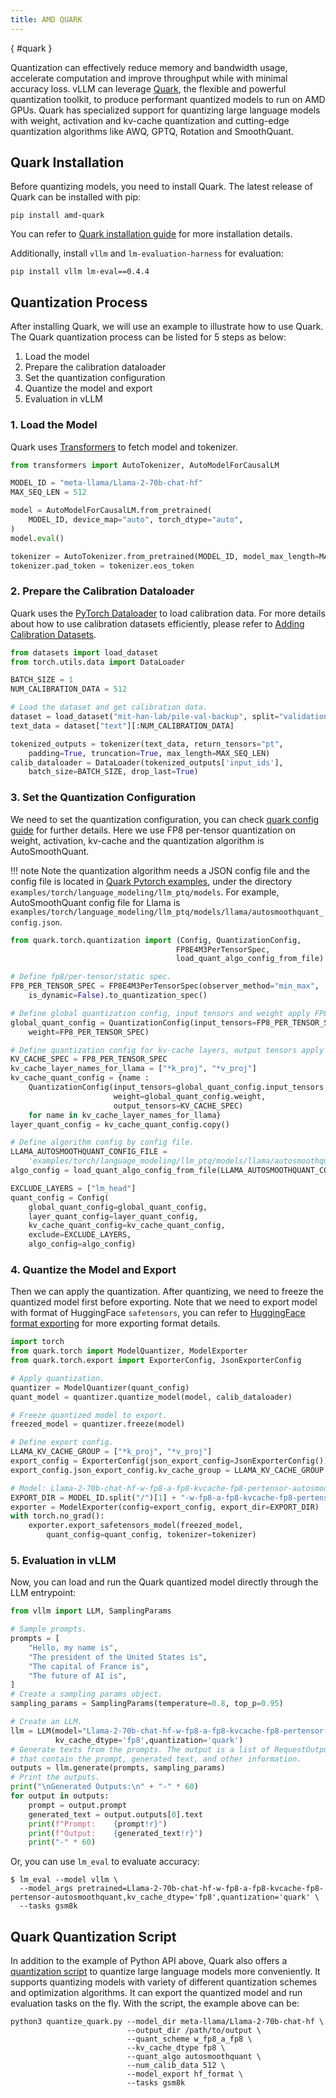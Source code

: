```yaml
---
title: AMD QUARK
---
```

[](){ #quark }

Quantization can effectively reduce memory and bandwidth usage, accelerate computation and improve
throughput while with minimal accuracy loss. vLLM can leverage [Quark](https://quark.docs.amd.com/latest/),
the flexible and powerful quantization toolkit, to produce performant quantized models to run on AMD GPUs. Quark has specialized support for quantizing large language models with weight,
activation and kv-cache quantization and cutting-edge quantization algorithms like
AWQ, GPTQ, Rotation and SmoothQuant.

## Quark Installation

Before quantizing models, you need to install Quark. The latest release of Quark can be installed with pip:

```console
pip install amd-quark
```

You can refer to [Quark installation guide](https://quark.docs.amd.com/latest/install.html)
for more installation details.

Additionally, install `vllm` and `lm-evaluation-harness` for evaluation:

```console
pip install vllm lm-eval==0.4.4
```

## Quantization Process

After installing Quark, we will use an example to illustrate how to use Quark.  
The Quark quantization process can be listed for 5 steps as below:

1. Load the model
2. Prepare the calibration dataloader
3. Set the quantization configuration
4. Quantize the model and export
5. Evaluation in vLLM

### 1. Load the Model

Quark uses [Transformers](https://huggingface.co/docs/transformers/en/index)
to fetch model and tokenizer.

```python
from transformers import AutoTokenizer, AutoModelForCausalLM

MODEL_ID = "meta-llama/Llama-2-70b-chat-hf"
MAX_SEQ_LEN = 512

model = AutoModelForCausalLM.from_pretrained(
    MODEL_ID, device_map="auto", torch_dtype="auto",
)
model.eval()

tokenizer = AutoTokenizer.from_pretrained(MODEL_ID, model_max_length=MAX_SEQ_LEN)
tokenizer.pad_token = tokenizer.eos_token
```

### 2. Prepare the Calibration Dataloader

Quark uses the [PyTorch Dataloader](https://pytorch.org/tutorials/beginner/basics/data_tutorial.html)
to load calibration data. For more details about how to use calibration datasets efficiently, please refer
to [Adding Calibration Datasets](https://quark.docs.amd.com/latest/pytorch/calibration_datasets.html).

```python
from datasets import load_dataset
from torch.utils.data import DataLoader

BATCH_SIZE = 1
NUM_CALIBRATION_DATA = 512

# Load the dataset and get calibration data.
dataset = load_dataset("mit-han-lab/pile-val-backup", split="validation")
text_data = dataset["text"][:NUM_CALIBRATION_DATA]

tokenized_outputs = tokenizer(text_data, return_tensors="pt",
    padding=True, truncation=True, max_length=MAX_SEQ_LEN)
calib_dataloader = DataLoader(tokenized_outputs['input_ids'],
    batch_size=BATCH_SIZE, drop_last=True)
```

### 3. Set the Quantization Configuration

We need to set the quantization configuration, you can check
[quark config guide](https://quark.docs.amd.com/latest/pytorch/user_guide_config_description.html)
for further details. Here we use FP8 per-tensor quantization on weight, activation,
kv-cache and the quantization algorithm is AutoSmoothQuant.

!!! note
    Note the quantization algorithm needs a JSON config file and the config file is located in
    [Quark Pytorch examples](https://quark.docs.amd.com/latest/pytorch/pytorch_examples.html),
    under the directory `examples/torch/language_modeling/llm_ptq/models`. For example,
    AutoSmoothQuant config file for Llama is
    `examples/torch/language_modeling/llm_ptq/models/llama/autosmoothquant_config.json`.

```python
from quark.torch.quantization import (Config, QuantizationConfig,
                                     FP8E4M3PerTensorSpec,
                                     load_quant_algo_config_from_file)

# Define fp8/per-tensor/static spec.
FP8_PER_TENSOR_SPEC = FP8E4M3PerTensorSpec(observer_method="min_max",
    is_dynamic=False).to_quantization_spec()

# Define global quantization config, input tensors and weight apply FP8_PER_TENSOR_SPEC.
global_quant_config = QuantizationConfig(input_tensors=FP8_PER_TENSOR_SPEC,
    weight=FP8_PER_TENSOR_SPEC)

# Define quantization config for kv-cache layers, output tensors apply FP8_PER_TENSOR_SPEC.
KV_CACHE_SPEC = FP8_PER_TENSOR_SPEC
kv_cache_layer_names_for_llama = ["*k_proj", "*v_proj"]
kv_cache_quant_config = {name :
    QuantizationConfig(input_tensors=global_quant_config.input_tensors,
                       weight=global_quant_config.weight,
                       output_tensors=KV_CACHE_SPEC)
    for name in kv_cache_layer_names_for_llama}
layer_quant_config = kv_cache_quant_config.copy()

# Define algorithm config by config file.
LLAMA_AUTOSMOOTHQUANT_CONFIG_FILE =
    'examples/torch/language_modeling/llm_ptq/models/llama/autosmoothquant_config.json'
algo_config = load_quant_algo_config_from_file(LLAMA_AUTOSMOOTHQUANT_CONFIG_FILE)

EXCLUDE_LAYERS = ["lm_head"]
quant_config = Config(
    global_quant_config=global_quant_config,
    layer_quant_config=layer_quant_config,
    kv_cache_quant_config=kv_cache_quant_config,
    exclude=EXCLUDE_LAYERS,
    algo_config=algo_config)
```

### 4. Quantize the Model and Export

Then we can apply the quantization. After quantizing, we need to freeze the
quantized model first before exporting. Note that we need to export model with format of
HuggingFace `safetensors`, you can refer to
[HuggingFace format exporting](https://quark.docs.amd.com/latest/pytorch/export/quark_export_hf.html)
for more exporting format details.

```python
import torch
from quark.torch import ModelQuantizer, ModelExporter
from quark.torch.export import ExporterConfig, JsonExporterConfig

# Apply quantization.
quantizer = ModelQuantizer(quant_config)
quant_model = quantizer.quantize_model(model, calib_dataloader)

# Freeze quantized model to export.
freezed_model = quantizer.freeze(model)

# Define export config.
LLAMA_KV_CACHE_GROUP = ["*k_proj", "*v_proj"]
export_config = ExporterConfig(json_export_config=JsonExporterConfig())
export_config.json_export_config.kv_cache_group = LLAMA_KV_CACHE_GROUP

# Model: Llama-2-70b-chat-hf-w-fp8-a-fp8-kvcache-fp8-pertensor-autosmoothquant
EXPORT_DIR = MODEL_ID.split("/")[1] + "-w-fp8-a-fp8-kvcache-fp8-pertensor-autosmoothquant"
exporter = ModelExporter(config=export_config, export_dir=EXPORT_DIR)
with torch.no_grad():
    exporter.export_safetensors_model(freezed_model,
        quant_config=quant_config, tokenizer=tokenizer)
```

### 5. Evaluation in vLLM

Now, you can load and run the Quark quantized model directly through the LLM entrypoint:

```python
from vllm import LLM, SamplingParams

# Sample prompts.
prompts = [
    "Hello, my name is",
    "The president of the United States is",
    "The capital of France is",
    "The future of AI is",
]
# Create a sampling params object.
sampling_params = SamplingParams(temperature=0.8, top_p=0.95)

# Create an LLM.
llm = LLM(model="Llama-2-70b-chat-hf-w-fp8-a-fp8-kvcache-fp8-pertensor-autosmoothquant",
          kv_cache_dtype='fp8',quantization='quark')
# Generate texts from the prompts. The output is a list of RequestOutput objects
# that contain the prompt, generated text, and other information.
outputs = llm.generate(prompts, sampling_params)
# Print the outputs.
print("\nGenerated Outputs:\n" + "-" * 60)
for output in outputs:
    prompt = output.prompt
    generated_text = output.outputs[0].text
    print(f"Prompt:    {prompt!r}")
    print(f"Output:    {generated_text!r}")
    print("-" * 60)
```

Or, you can use `lm_eval` to evaluate accuracy:

```console
$ lm_eval --model vllm \
  --model_args pretrained=Llama-2-70b-chat-hf-w-fp8-a-fp8-kvcache-fp8-pertensor-autosmoothquant,kv_cache_dtype='fp8',quantization='quark' \
  --tasks gsm8k
```

## Quark Quantization Script
In addition to the example of Python API above, Quark also offers a
[quantization script](https://quark.docs.amd.com/latest/pytorch/example_quark_torch_llm_ptq.html)
to quantize large language models more conveniently. It supports quantizing models with variety
of different quantization schemes and optimization algorithms. It can export the quantized model
and run evaluation tasks on the fly. With the script, the example above can be:

```console
python3 quantize_quark.py --model_dir meta-llama/Llama-2-70b-chat-hf \
                          --output_dir /path/to/output \
                          --quant_scheme w_fp8_a_fp8 \
                          --kv_cache_dtype fp8 \
                          --quant_algo autosmoothquant \
                          --num_calib_data 512 \
                          --model_export hf_format \
                          --tasks gsm8k
```
